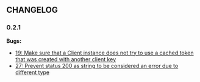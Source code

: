 ## CHANGELOG

### 0.2.1

**Bugs:**

* [19: Make sure that a Client instance does not try to use a cached token that was created with another client key](https://github.com/wonnova-development/woost-gamification-php-sdk/issues/19)
* [27: Prevent status 200 as string to be considered an error due to different type](https://github.com/wonnova-development/woost-gamification-php-sdk/issues/27)
